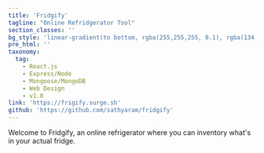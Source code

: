 ```yaml
---
title: 'Fridgify'
tagline: "Online Refridgerator Tool"
section_classes: ''
bg_style: 'linear-gradient(to bottom, rgba(255,255,255, 0.1), rgba(134,149,160,1)), url(/user/themes/sathyaram/images/web/fridgify.png)'
pre_html: ''
taxonomy:
  tag:
    - React.js
    - Express/Node
    - Mongoose/MongoDB
    - Web Design
    - v1.0
link: 'https://frigify.surge.sh'
github: 'https://github.com/sathyaram/fridgify'
---
```

Welcome to Fridgify, an online refrigerator where you can inventory what's in your actual fridge.
